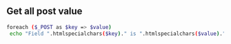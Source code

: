## Get all post value


```bash
foreach ($_POST as $key => $value)
 echo "Field ".htmlspecialchars($key)." is ".htmlspecialchars($value)."<br>";
```